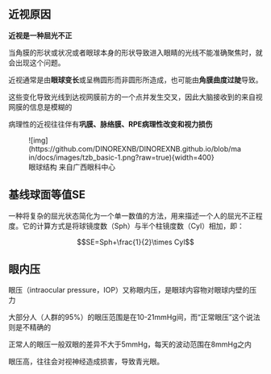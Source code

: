 ## 近视原因

**近视是一种屈光不正**

当角膜的形状或状况或者眼球本身的形状导致进入眼睛的光线不能准确聚焦时，就会出现这个问题。 

近视通常是由**眼球变长**或呈椭圆形而非圆形所造成，也可能由**角膜曲度过陡**导致。 

这些变化导致光线到达视网膜前方的一个点并发生交叉，因此大脑接收到的来自视网膜的信息是模糊的

病理性的近视往往伴有**巩膜、脉络膜、RPE病理性改变和视力损伤**

<figure markdown>
![img](https://github.com/DINOREXNB/DINOREXNB.github.io/blob/main/docs/images/tzb_basic-1.png?raw=true){width=400}
<figcaption>眼球结构 来自广西眼科中心</figcaption>
</figure>

## 基线球面等值SE

一种将复杂的屈光状态简化为一个单一数值的方法，用来描述一个人的屈光不正程度。它的计算方式是将球镜度数（Sph）与半个柱镜度数（Cyl）相加，即：

$$SE=Sph+\frac{1}{2}\times Cyl$$

## 眼内压

眼压（intraocular pressure，IOP）又称眼内压，是眼球内容物对眼球内壁的压力

大部分人（人群的95%）的眼压范围是在10-21mmHg间，而“正常眼压”这个说法则是不精确的

正常人的眼压一般双眼的差异不大于5mmHg，每天的波动范围在8mmHg之内 

眼压高，往往会对视神经造成损害，导致青光眼。